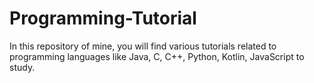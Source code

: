 # Programming-Tutorial

<p align="justify;">
  In this repository of mine, you will find various tutorials related to programming languages like Java, C, C++, Python, Kotlin, JavaScript to study.
</p>
